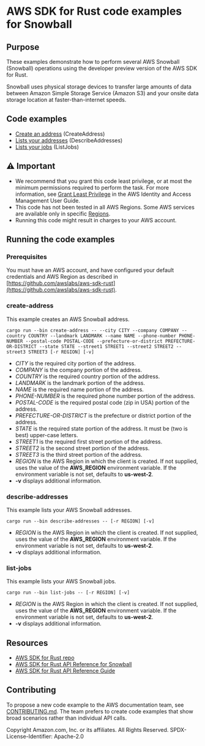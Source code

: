# AWS SDK for Rust code examples for Snowball

## Purpose

These examples demonstrate how to perform several AWS Snowball (Snowball) operations using the developer preview version of the AWS SDK for Rust.

Snowball uses physical storage devices to transfer large amounts of data between Amazon Simple Storage Service (Amazon S3) and your onsite data storage location at faster-than-internet speeds.

## Code examples

- [Create an address](src/bin/create-address.rs) (CreateAddress)
- [Lists your addresses](src/bin/describe-addresses.rs) (DescribeAddresses)
- [Lists your jobs](src/bin/list-jobs.rs) (ListJobs)

## ⚠ Important

- We recommend that you grant this code least privilege, 
  or at most the minimum permissions required to perform the task.
  For more information, see
  [Grant Least Privilege](https://docs.aws.amazon.com/IAM/latest/UserGuide/best-practices.html#grant-least-privilege)
  in the AWS Identity and Access Management User Guide.
- This code has not been tested in all AWS Regions.
  Some AWS services are available only in specific
  [Regions](https://aws.amazon.com/about-aws/global-infrastructure/regional-product-services).
- Running this code might result in charges to your AWS account.

## Running the code examples

### Prerequisites

You must have an AWS account, and have configured your default credentials and AWS Region as described in [https://github.com/awslabs/aws-sdk-rust](https://github.com/awslabs/aws-sdk-rust).

### create-address

This example creates an AWS Snowball address.

`cargo run --bin create-address -- --city CITY --company COMPANY --country COUNTRY --landmark LANDMARK --name NAME --phone-number PHONE-NUMBER --postal-code POSTAL-CODE --prefecture-or-district PREFECTURE-OR-DISTRICT --state STATE --street1 STREET1 --street2 STREET2 --street3 STREET3 [-r REGION] [-v]`

- _CITY_ is the required city portion of the address.
- _COMPANY_ is the company portion of the address.
- _COUNTRY_ is the required country portion of the address.
- _LANDMARK_ is the landmark portion of the address.
- _NAME_ is the required name portion of the address.
- _PHONE-NUMBER_ is the required phone number portion of the address.
- _POSTAL-CODE_ is the required postal code (zip in USA) portion of the address.
- _PREFECTURE-OR-DISTRICT_ is the prefecture or district portion of the address.
- _STATE_ is the required state portion of the address. It must be (two is best) upper-case letters.
- _STREET1_ is the required first street portion of the address.
- _STREET2_ is the second street portion of the address.
- _STREET3_ is the third street portion of the address.
- _REGION_ is the AWS Region in which the client is created.
  If not supplied, uses the value of the __AWS_REGION__ environment variable.
  If the environment variable is not set, defaults to __us-west-2__.
- __-v__ displays additional information.  

### describe-addresses

This example lists your AWS Snowball addresses.

`cargo run --bin describe-addresses -- [-r REGION] [-v]`

- _REGION_ is the AWS Region in which the client is created.
  If not supplied, uses the value of the __AWS_REGION__ environment variable.
  If the environment variable is not set, defaults to __us-west-2__.
- __-v__ displays additional information.  

### list-jobs

This example lists your AWS Snowball jobs.

`cargo run --bin list-jobs -- [-r REGION] [-v]`

- _REGION_ is the AWS Region in which the client is created.
  If not supplied, uses the value of the __AWS_REGION__ environment variable.
  If the environment variable is not set, defaults to __us-west-2__.
- __-v__ displays additional information.  

## Resources

- [AWS SDK for Rust repo](https://github.com/awslabs/aws-sdk-rust)
- [AWS SDK for Rust API Reference for Snowball](https://docs.rs/aws-sdk-snowball)
- [AWS SDK for Rust API Reference Guide](https://awslabs.github.io/aws-sdk-rust/aws_sdk_config/index.html) 

## Contributing

To propose a new code example to the AWS documentation team, 
see [CONTRIBUTING.md](https://github.com/awsdocs/aws-doc-sdk-examples/blob/master/CONTRIBUTING.md). 
The team prefers to create code examples that show broad scenarios rather than individual API calls.

Copyright Amazon.com, Inc. or its affiliates. All Rights Reserved. SPDX-License-Identifier: Apache-2.0
